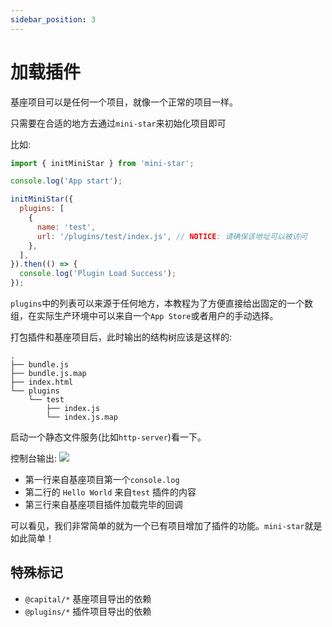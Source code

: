 ```yaml
---
sidebar_position: 3
---
```


# 加载插件

基座项目可以是任何一个项目，就像一个正常的项目一样。

只需要在合适的地方去通过`mini-star`来初始化项目即可

比如:
```javascript
import { initMiniStar } from 'mini-star';

console.log('App start');

initMiniStar({
  plugins: [
    {
      name: 'test',
      url: '/plugins/test/index.js', // NOTICE: 请确保该地址可以被访问
    },
  ],
}).then(() => {
  console.log('Plugin Load Success');
});
```

`plugins`中的列表可以来源于任何地方，本教程为了方便直接给出固定的一个数组，在实际生产环境中可以来自一个`App Store`或者用户的手动选择。

打包插件和基座项目后，此时输出的结构树应该是这样的:

```
.
├── bundle.js
├── bundle.js.map
├── index.html
└── plugins
    └── test
        ├── index.js
        └── index.js.map
```

启动一个静态文件服务(比如`http-server`)看一下。

控制台输出:
![](/img/docs/usePlugin.jpg)

- 第一行来自基座项目第一个`console.log`
- 第二行的 `Hello World` 来自`test` 插件的内容
- 第三行来自基座项目插件加载完毕的回调

可以看见，我们非常简单的就为一个已有项目增加了插件的功能。`mini-star`就是如此简单！

## 特殊标记
- `@capital/*` 基座项目导出的依赖
- `@plugins/*` 插件项目导出的依赖
